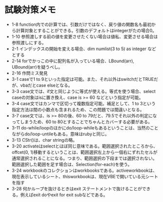 # 試験対策メモ

- 1-8 function内での計算では、引数だけではなく、戻り値の関数名も最初から計算対象とすることができる。引数のデフォルトはintegerがたの場合0。
- 1-10 参照渡しする前の値を変更させたくない場合は値私、変更させる場合は参照渡しにする。
- 2-1 インデックスの開始を変える場合、dim numlist(3 to 5) as integer などとする
- 2-14 forでかっこの中に配列名が入っている場合、LBound(arr), UBound(arr)を疑うべし。
- 2-16 作問ミス発見
- 3-1 caseで1 to 9といった指定は可能。また、それ以外はswitchだとTRUEだが、vbaだとcase elseとなる。
- 3-3 case文では、if文と同じように等式が使える。等式を使う場合、select caseの対象はisに置き換え、case is >= 60 などという指定が可能。
- 3-4 case文ではカンマで区切って複数指定可能。補足として、1 to 3という指定方法は間の小数点も含まれるため、この問題では間違いとなる。
- 3-7 case文では、is >= 80の後、60 to 79だと、79.5でそれ以外の判定になってしまうため、60 to 80とすることでちゃんとカバーする必要がある。
- 3-11 do-while/loopのほかにdo/loop-whileもあるということは、当然のことながらdo/loop-untileもある。意味はrubyと同じ。
- 3-13 CStr()は、char stringの略。
- 3-20 activateはselectとほぼ同じ意味である。範囲選択されたところから、offcet(0, 1)移動するということは、範囲選択左上から一個右にずれたセルが通常選択されることになる。つまり、範囲選択の下段までは選択されない。範囲選択した範囲を足す場合は、Selection(for-each)を使う。
- 3-24 workbookのコレクションはworkbooksである。activeworkbookは、現在表示しているシート、thisworkbookは、現在VBEで開いている元シートを指す
- 3-28 何かループを抜けるときはexit ステートメントで抜けることができる。例えばexit doやexit for exit subなどである。
